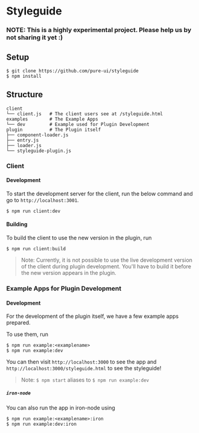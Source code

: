 # Styleguide

### NOTE: This is a highly experimental project. Please help us by not sharing it yet :)

## Setup

```
$ git clone https://github.com/pure-ui/styleguide
$ npm install
```

## Structure

```
client
└── client.js   # The client users see at /styleguide.html
examples        # The Example Apps
└── dev         # Example used for Plugin Development
plugin          # The Plugin itself
├── component-loader.js
├── entry.js
├── loader.js
└── styleguide-plugin.js
```

### Client

#### Development

To start the development server for the client, run the below command and go to `http://localhost:3001`.

```
$ npm run client:dev
```

#### Building

To build the client to use the new version in the plugin, run

```
$ npm run client:build
```

> Note: Currently, it is not possible to use the live development version of the client during plugin development. You'll have to build it before the new version appears in the plugin.

### Example Apps for Plugin Development

#### Development

For the development of the plugin itself, we have a few example apps prepared.

To use them, run

```
$ npm run example:<examplename>
$ npm run example:dev
```

You can then visit `http://localhost:3000` to see the app and `http://localhost:3000/styleguide.html` to see the styleguide!

> Note: `$ npm start` aliases to `$ npm run example:dev`

##### `iron-node`

You can also run the app in iron-node using

```
$ npm run example:<examplename>:iron
$ npm run example:dev:iron
```
